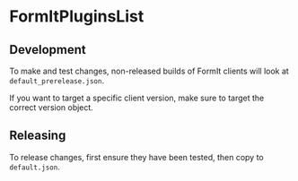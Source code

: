 # FormItPluginsList 

## Development

To make and test changes, non-released builds of FormIt clients will look at `default_prerelease.json`.

If you want to target a specific client version, make sure to target the correct version object.

## Releasing 

To release changes, first ensure they have been tested, then copy to `default.json`.